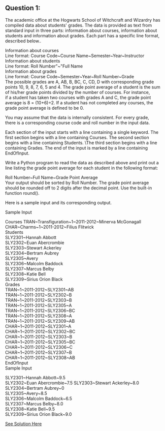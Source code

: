 Question 1:
---------------

The academic office at the Hogwarts School of Witchcraft and Wizardry has compiled data about students' grades. The data is provided as text from standard input in three parts: information about courses, information about students and information about grades. Each part has a specific line format, described below..  

Information about courses  
Line format: Course Code~Course Name~Semester~Year~Instructor  
Information about students  
Line format: Roll Number"~"Full Name  
Information about grades  
Line format: Course Code~Semester~Year~Roll Number~Grade  
The possible grades are A, AB, B, BC, C, CD, D with corresponding grade points 10, 9, 8, 7, 6, 5 and 4. The grade point average of a student is the sum of his/her grade points divided by the number of courses. For instance,   
if a student has taken two courses with grades A and C, 
the grade point average is 8 = (10+6)÷2. If a student has not completed any courses, the grade point average is defined to be 0.  

You may assume that the data is internally consistent. For every grade, there is a corresponding course code and roll number in the input data.

Each section of the input starts with a line containing a single keyword. The first section begins with a line containing Courses. The second section begins with a line containing Students. 
\The third section begins with a line containing Grades. The end of the input is marked by a line containing EndOfInput.  

Write a Python program to read the data as described above and 
print out a line listing the grade point average for each student in the following format:  

Roll Number~Full Name~Grade Point Average  
Your output should be sorted by Roll Number. 
The grade point average should be rounded off to 2 digits after the decimal point. Use the built-in function round().  

Here is a sample input and its corresponding output.  

Sample Input  
  
Courses
TRAN~Transfiguration~1~2011-2012~Minerva McGonagall  
CHAR~Charms~1~2011-2012~Filius Flitwick  
Students  
SLY2301~Hannah Abbott  
SLY2302~Euan Abercrombie  
SLY2303~Stewart Ackerley  
SLY2304~Bertram Aubrey  
SLY2305~Avery  
SLY2306~Malcolm Baddock  
SLY2307~Marcus Belby  
SLY2308~Katie Bell  
SLY2309~Sirius Orion Black  
Grades  
TRAN~1~2011-2012~SLY2301~AB  
TRAN~1~2011-2012~SLY2302~B  
TRAN~1~2011-2012~SLY2303~B  
TRAN~1~2011-2012~SLY2305~A  
TRAN~1~2011-2012~SLY2306~BC  
TRAN~1~2011-2012~SLY2308~A  
TRAN~1~2011-2012~SLY2309~AB  
CHAR~1~2011-2012~SLY2301~A  
CHAR~1~2011-2012~SLY2302~BC  
CHAR~1~2011-2012~SLY2303~B  
CHAR~1~2011-2012~SLY2305~BC  
CHAR~1~2011-2012~SLY2306~C  
CHAR~1~2011-2012~SLY2307~B  
CHAR~1~2011-2012~SLY2308~AB  
EndOfInput  
Sample Input  

SLY2301~Hannah Abbott~9.5  
SLY2302~Euan Abercrombie~7.5 
SLY2303~Stewart Ackerley~8.0  
SLY2304~Bertram Aubrey~0  
SLY2305~Avery~8.5  
SLY2306~Malcolm Baddock~6.5  
SLY2307~Marcus Belby~8.0  
SLY2308~Katie Bell~9.5  
SLY2309~Sirius Orion Black~9.0  

[See Solution Here](https://github.com/Avi-1996/100-Days-Code-Challenge/blob/master/100DayCode/Day69/Ques1.py)

